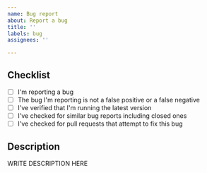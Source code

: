 ```yaml
---
name: Bug report
about: Report a bug
title: ''
labels: bug 
assignees: ''

---
```


<!--

######################################################################
  WARNING!
  IGNORING THE FOLLOWING TEMPLATE WILL RESULT IN ISSUE CLOSED AS INCOMPLETE
######################################################################

-->


## Checklist
<!--
Put x into all boxes (like this [x]) once you have completed what they say.
Make sure complete everything in the checklist.
-->

- [ ] I'm reporting a bug
- [ ] The bug I'm reporting is not a false positive or a false negative
- [ ] I've verified that I'm running the latest version
- [ ] I've checked for similar bug reports including closed ones
- [ ] I've checked for pull requests that attempt to fix this bug

## Description
<!--
...
-->

WRITE DESCRIPTION HERE